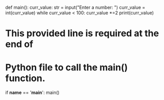 <!-- Problem Statement
Write a program that asks a user to enter a number. Your program will then double that number and print out the result. It will repeat that process until the value is 100 or greater.

For example if the user enters the number 2 you would then print:

4 8 16 32 64 128

Note that:

2 doubled is 4

4 doubled is 8

8 doubled is 16

and so on.

We stop at 128 because that value is greater than 100.

Maintain the current number in a variable named curr_value. When you double the number, you should be updating curr_value. Recall that you can double the value of curr_value using a line like:

curr_value = curr_value * 2

This program should have a while loop and the while loop condition should test if curr_value is less than 100. Thus, your program will have the line:

while curr_value < 100: -->


def main():
  curr_value: str = input("Enter a number: ")
  curr_value = int(curr_value)
  while curr_value < 100:
    curr_value *=2
    print(curr_value)



# This provided line is required at the end of
# Python file to call the main() function.
if __name__ == '__main__':
    main()